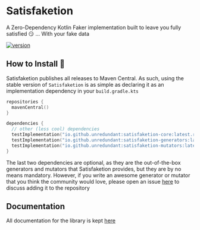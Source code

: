 # Satisfaketion

A Zero-Dependency Kotlin Faker implementation built to leave you fully satisfied 😏 ... With your fake data

[![version](https://img.shields.io/maven-central/v/io.github.unredundant/satisfaketion-core?style=flat-square)](https://search.maven.org/search?q=io.github.unredundant%20satisfaketion)

## How to Install 🚀

Satisfaketion publishes all releases to Maven Central.  As such, using the stable version of `Satisfaketion` is as simple 
as declaring it as an implementation dependency in your `build.gradle.kts`

```kotlin
repositories {
  mavenCentral()
}

dependencies {
  // other (less cool) dependencies
  testImplementation("io.github.unredundant:satisfaketion-core:latest.release")
  testImplementation("io.github.unredundant:satisfaketion-generators:latest.release")
  testImplementation("io.github.unredundant:satisfaketion-mutators:latest.release")
}
```

The last two dependencies are optional, as they are the out-of-the-box generators and mutators that Satisfaketion provides,
but they are by no means mandatory.  However, if you write an awesome generator or mutator that you think the community 
would love, please open an issue [here](https://github.com/unredundant/satisfaketion/issues) to discuss adding it 
to the repository

## Documentation

All documentation for the library is kept [here](https://unredundant.github.io/satisfaketion/index.html)
